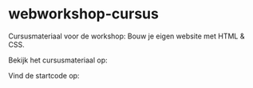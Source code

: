 # webworkshop-cursus

Cursusmateriaal voor de workshop: Bouw je eigen website met HTML &amp; CSS.

Bekijk het cursusmateriaal op: 

Vind de startcode op: 
